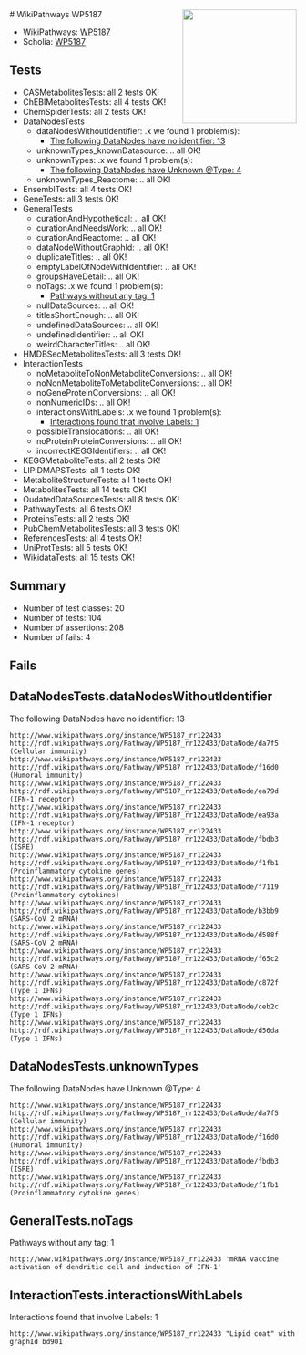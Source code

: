<img style="float: right; width: 200px" src="https://upload.wikimedia.org/wikipedia/commons/thumb/8/83/Wplogo_with_text_500.png/640px-Wplogo_with_text_500.png" />
# WikiPathways WP5187

* WikiPathways: [WP5187](https://wikipathways.org/pathways/WP5187)
* Scholia: [WP5187](https://scholia.toolforge.org/wikipathways/WP5187)
## Tests
* CASMetabolitesTests: all 2 tests OK!
* ChEBIMetabolitesTests: all 4 tests OK!
* ChemSpiderTests: all 2 tests OK!
* DataNodesTests
    * dataNodesWithoutIdentifier: .x we found 1 problem(s):
        * [The following DataNodes have no identifier: 13](#8792c493)
    * unknownTypes_knownDatasource: .. all OK!
    * unknownTypes: .x we found 1 problem(s):
        * [The following DataNodes have Unknown @Type: 4](#839973e2)
    * unknownTypes_Reactome: .. all OK!
* EnsemblTests: all 4 tests OK!
* GeneTests: all 3 tests OK!
* GeneralTests
    * curationAndHypothetical: .. all OK!
    * curationAndNeedsWork: .. all OK!
    * curationAndReactome: .. all OK!
    * dataNodeWithoutGraphId: .. all OK!
    * duplicateTitles: .. all OK!
    * emptyLabelOfNodeWithIdentifier: .. all OK!
    * groupsHaveDetail: .. all OK!
    * noTags: .x we found 1 problem(s):
        * [Pathways without any tag: 1](#b5a30a81)
    * nullDataSources: .. all OK!
    * titlesShortEnough: .. all OK!
    * undefinedDataSources: .. all OK!
    * undefinedIdentifier: .. all OK!
    * weirdCharacterTitles: .. all OK!
* HMDBSecMetabolitesTests: all 3 tests OK!
* InteractionTests
    * noMetaboliteToNonMetaboliteConversions: .. all OK!
    * noNonMetaboliteToMetaboliteConversions: .. all OK!
    * noGeneProteinConversions: .. all OK!
    * nonNumericIDs: .. all OK!
    * interactionsWithLabels: .x we found 1 problem(s):
        * [Interactions found that involve Labels: 1](#630d2678)
    * possibleTranslocations: .. all OK!
    * noProteinProteinConversions: .. all OK!
    * incorrectKEGGIdentifiers: .. all OK!
* KEGGMetaboliteTests: all 2 tests OK!
* LIPIDMAPSTests: all 1 tests OK!
* MetaboliteStructureTests: all 1 tests OK!
* MetabolitesTests: all 14 tests OK!
* OudatedDataSourcesTests: all 8 tests OK!
* PathwayTests: all 6 tests OK!
* ProteinsTests: all 2 tests OK!
* PubChemMetabolitesTests: all 3 tests OK!
* ReferencesTests: all 4 tests OK!
* UniProtTests: all 5 tests OK!
* WikidataTests: all 15 tests OK!


## Summary

* Number of test classes: 20
* Number of tests: 104
* Number of assertions: 208
* Number of fails: 4

## Fails

<a name="8792c493" />

## DataNodesTests.dataNodesWithoutIdentifier

The following DataNodes have no identifier: 13
```
http://www.wikipathways.org/instance/WP5187_rr122433 http://rdf.wikipathways.org/Pathway/WP5187_rr122433/DataNode/da7f5 (Cellular immunity)
http://www.wikipathways.org/instance/WP5187_rr122433 http://rdf.wikipathways.org/Pathway/WP5187_rr122433/DataNode/f16d0 (Humoral immunity)
http://www.wikipathways.org/instance/WP5187_rr122433 http://rdf.wikipathways.org/Pathway/WP5187_rr122433/DataNode/ea79d (IFN-1 receptor)
http://www.wikipathways.org/instance/WP5187_rr122433 http://rdf.wikipathways.org/Pathway/WP5187_rr122433/DataNode/ea93a (IFN-1 receptor)
http://www.wikipathways.org/instance/WP5187_rr122433 http://rdf.wikipathways.org/Pathway/WP5187_rr122433/DataNode/fbdb3 (ISRE)
http://www.wikipathways.org/instance/WP5187_rr122433 http://rdf.wikipathways.org/Pathway/WP5187_rr122433/DataNode/f1fb1 (Proinflammatory cytokine genes)
http://www.wikipathways.org/instance/WP5187_rr122433 http://rdf.wikipathways.org/Pathway/WP5187_rr122433/DataNode/f7119 (Proinflammatory cytokines)
http://www.wikipathways.org/instance/WP5187_rr122433 http://rdf.wikipathways.org/Pathway/WP5187_rr122433/DataNode/b3bb9 (SARS-CoV 2 mRNA)
http://www.wikipathways.org/instance/WP5187_rr122433 http://rdf.wikipathways.org/Pathway/WP5187_rr122433/DataNode/d588f (SARS-CoV 2 mRNA)
http://www.wikipathways.org/instance/WP5187_rr122433 http://rdf.wikipathways.org/Pathway/WP5187_rr122433/DataNode/f65c2 (SARS-CoV 2 mRNA)
http://www.wikipathways.org/instance/WP5187_rr122433 http://rdf.wikipathways.org/Pathway/WP5187_rr122433/DataNode/c872f (Type 1 IFNs)
http://www.wikipathways.org/instance/WP5187_rr122433 http://rdf.wikipathways.org/Pathway/WP5187_rr122433/DataNode/ceb2c (Type 1 IFNs)
http://www.wikipathways.org/instance/WP5187_rr122433 http://rdf.wikipathways.org/Pathway/WP5187_rr122433/DataNode/d56da (Type 1 IFNs)
```

<a name="839973e2" />

## DataNodesTests.unknownTypes

The following DataNodes have Unknown @Type: 4
```
http://www.wikipathways.org/instance/WP5187_rr122433 http://rdf.wikipathways.org/Pathway/WP5187_rr122433/DataNode/da7f5 (Cellular immunity)
http://www.wikipathways.org/instance/WP5187_rr122433 http://rdf.wikipathways.org/Pathway/WP5187_rr122433/DataNode/f16d0 (Humoral immunity)
http://www.wikipathways.org/instance/WP5187_rr122433 http://rdf.wikipathways.org/Pathway/WP5187_rr122433/DataNode/fbdb3 (ISRE)
http://www.wikipathways.org/instance/WP5187_rr122433 http://rdf.wikipathways.org/Pathway/WP5187_rr122433/DataNode/f1fb1 (Proinflammatory cytokine genes)
```

<a name="b5a30a81" />

## GeneralTests.noTags

Pathways without any tag: 1
```
http://www.wikipathways.org/instance/WP5187_rr122433 'mRNA vaccine activation of dendritic cell and induction of IFN-1' 
```

<a name="630d2678" />

## InteractionTests.interactionsWithLabels

Interactions found that involve Labels: 1
```
http://www.wikipathways.org/instance/WP5187_rr122433 "Lipid coat" with graphId bd901
```

